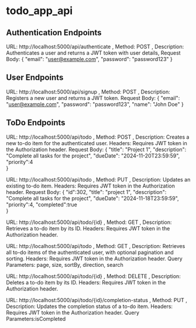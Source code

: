 # todo_app_api

## Authentication Endpoints
URL: http://localhost:5000/api/authenticate ,
Method: POST ,
Description: Authenticates a user and returns a JWT token with user details, 
Request Body: {
  "email": "user@example.com",
  "password": "password123"
}

## User Endpoints
URL: http://localhost:5000/api/signup ,
Method: POST ,
Description: Registers a new user and returns a JWT token.
Request Body: {
  "email": "user@example.com",
  "password": "password123",
  "name": "John Doe"
}

## ToDo Endpoints

URL: http://localhost:5000/api/todo ,
Method: POST ,
Description: Creates a new to-do item for the authenticated user.
Headers: Requires JWT token in the Authorization header.
Request Body: {
    "title": "Project 1",
    "description": "Complete all tasks for the project",
    "dueDate": "2024-11-20T23:59:59",
    "priority":4    
}

URL: http://localhost:5000/api/todo ,
Method: PUT ,
Description: Updates an existing to-do item.
Headers: Requires JWT token in the Authorization header.
Request Body: {
    "id":302,
    "title": "project 1",
    "description": "Complete all tasks for the project",
    "dueDate": "2024-11-18T23:59:59",
    "priority":4,
    "completed":true    
}

URL: http://localhost:5000/api/todo/{id} ,
Method: GET ,
Description: Retrieves a to-do item by its ID.
Headers: Requires JWT token in the Authorization header.

URL: http://localhost:5000/api/todo ,
Method: GET ,
Description: Retrieves all to-do items of the authenticated user, with optional pagination and sorting.
Headers: Requires JWT token in the Authorization header.
Query Parameters: page, size, sortBy, direction, search

URL: http://localhost:5000/api/todo/{id} ,
Method: DELETE ,
Description: Deletes a to-do item by its ID.
Headers: Requires JWT token in the Authorization header.

URL: http://localhost:5000/api/todo/{id}/completion-status ,
Method: PUT ,
Description: Updates the completion status of a to-do item.
Headers: Requires JWT token in the Authorization header.
Query Parameters:isCompleted
